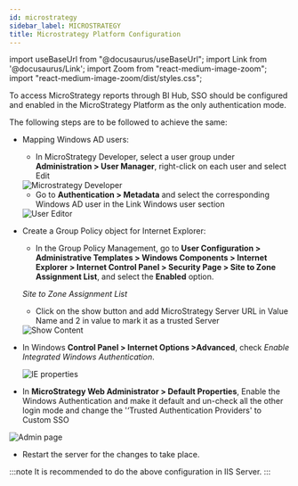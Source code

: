 ```yaml
---
id: microstrategy
sidebar_label: MICROSTRATEGY
title: Microstrategy Platform Configuration
---
```


import useBaseUrl from "@docusaurus/useBaseUrl";
import Link from '@docusaurus/Link';
import Zoom from "react-medium-image-zoom";
import "react-medium-image-zoom/dist/styles.css";

To access MicroStrategy reports through BI Hub, SSO should be configured and enabled in the MicroStrategy Platform as the only authentication mode.

The following steps are to be followed to achieve the same:

* Mapping Windows AD users:
  - In MicroStrategy Developer, select a user group under **Administration > User Manager**, right-click on each user and select Edit

  <div style={{textAlign: 'center'}}>
    <Zoom>
      <img alt="Microstrategy Developer" src={useBaseUrl('/doc-images/microstrategy/microstrategy-developer.png')}/>
    </Zoom>
  </div>

  - Go to **Authentication > Metadata** and select the corresponding Windows AD user in the Link Windows user section

  <div style={{textAlign: 'center'}}>
    <Zoom>
      <img alt="User Editor" src={useBaseUrl('/doc-images/microstrategy/user-editor.png')}/>
    </Zoom>
  </div>

* Create a Group Policy object for Internet Explorer:
  
  - In the Group Policy Management, go to **User Configuration > Administrative Templates > Windows Components > Internet Explorer > Internet Control Panel > Security Page > Site to Zone Assignment List**, and select the **Enabled** option.
  
  <div style={{textAlign: 'center'}}>
    <Zoom>
      <img alt="" src={useBaseUrl('/doc-images/microstrategy/site-zone-assign.png')}/>
    </Zoom>
  </div>

  *Site to Zone Assignment List*

  - Click on the show button and add MicroStrategy Server URL in Value Name and 2 in value to mark it as a trusted Server

  <div style={{textAlign: 'center'}}>
    <Zoom>
      <img alt="Show Content" src={useBaseUrl('/doc-images/microstrategy/show-content.png')}/>
    </Zoom>
  </ div>

* In Windows **Control Panel > Internet Options >Advanced**, check *Enable Integrated Windows Authentication*.

  <div style={{textAlign: 'center'}}>
    <Zoom>
      <img alt="IE properties" src={useBaseUrl('/doc-images/microstrategy/internet-properties.png')}/>
    </Zoom>
  </div>

* In **MicroStrategy Web Administrator > Default Properties**, Enable the Windows Authentication and make it default and un-check all the other login mode and change the '‘Trusted Authentication Providers' to Custom SSO

<div style={{textAlign: 'center'}}>
  <Zoom>
<img alt="Admin page" src={useBaseUrl('/doc-images/microstrategy/admin-page.png')}/>
  </Zoom>
</ div>

* Restart the server for the changes to take place.

:::note
It is recommended to do the above configuration in IIS Server.
:::
